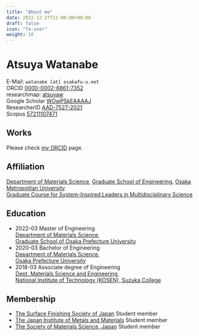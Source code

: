 ```yaml
---
title: "About me"
date: 2022-12-27T11:00:00+09:00
draft: false
icon: "fa-user"
weight: 10
---
```


# Atsuya Watanabe

E-Mail: `watanabe [at] osakafu-u.net`  
ORCID <i class="ai ai-orcid ai"></i> [0000-0002-6861-7352](https://orcid.org/0000-0002-6861-7352)  
researchmap: [atsuyaw](https://researchmap.jp/atsuyaw)  
Google Scholar <i class="ai ai-google-scholar ai"></i> [WOwPSkEAAAAJ](https://scholar.google.com/citations?hl=ja&user=WOwPSkEAAAAJ)  
ResearcherID <i class="ai ai-clarivate"></i> [AAD-7527-2021](https://www.webofscience.com/wos/author/rid/AAD-7527-2021)  
Scopus <i class="ai ai-scopus ai"></i> [57211107471](https://www.scopus.com/authid/detail.uri?authorId=57211107471)

## Works

Please check [my ORCID](https://orcid.org/0000-0002-6861-7352) page.

## Affiliation

[Department of Materials Science](https://www.omu.ac.jp/eng/en/undergraduate/mat-sci/), [Graduate School of Engineering](https://www.omu.ac.jp/eng/en/), [Osaka Metropolitan University](https://www.omu.ac.jp/en/)  
[Graduate Course for System-Inspired Leaders in Multidisciplinary Science](http://sims-program.osakafu-u.ac.jp/eng/)

 ## Education

- 2022-03 Master of Engineering  
[Department of Materials Science](http://mtr1.osakafu-u.ac.jp/materials-eng/),  
[Graduate School of Osaka Prefecture University](https://www.osakafu-u.ac.jp/en/)
- 2020-03 Bachelor of Engineering  
[Department of Materials Science](http://mtr1.osakafu-u.ac.jp/materials-eng/),  
[Osaka Prefecture University](https://www.osakafu-u.ac.jp/en/)
- 2018-03 Associate degree of Engineering  
[Dept. Materials Science and Engineering](https://www.suzuka-ct.ac.jp/mse),  
[National Institute of Technology (KOSEN), Suzuka College](https://www.suzuka-ct.ac.jp/english/)

## Membership
- [The Surface Finishing Society of Japan](https://www.sfj.or.jp) Student member
- [The Japan Institute of Metals and Materials](https://jimm.jp/en/) Student member
- [The Society of Materials Science, Japan](https://www.jsms.jp/e-index.html) Student member
